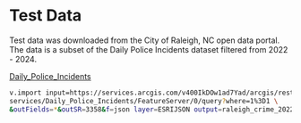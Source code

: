 # Test Data

Test data was downloaded from the City of Raleigh, NC open data portal.
The data is a subset of the Daily Police Incidents dataset filtered from 2022 - 2024.

[Daily_Police_Incidents](https://services.arcgis.com/v400IkDOw1ad7Yad/arcgis/rest/services/Daily_Police_Incidents/FeatureServer/0/query?where=1%3D1&outFields=*&outSR=3358&f=json)

```bash
v.import input=https://services.arcgis.com/v400IkDOw1ad7Yad/arcgis/rest/ \
services/Daily_Police_Incidents/FeatureServer/0/query?where=1%3D1 \
&outFields=*&outSR=3358&f=json layer=ESRIJSON output=raleigh_crime_2022_2024
```
